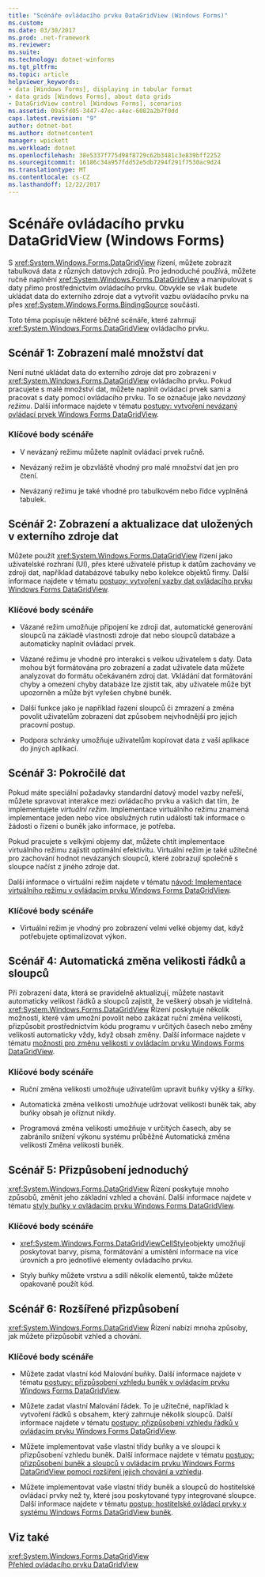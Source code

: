 ```yaml
---
title: "Scénáře ovládacího prvku DataGridView (Windows Forms)"
ms.custom: 
ms.date: 03/30/2017
ms.prod: .net-framework
ms.reviewer: 
ms.suite: 
ms.technology: dotnet-winforms
ms.tgt_pltfrm: 
ms.topic: article
helpviewer_keywords:
- data [Windows Forms], displaying in tabular format
- data grids [Windows Forms], about data grids
- DataGridView control [Windows Forms], scenarios
ms.assetid: 09a5fd05-3447-47ec-a4ec-6082a2b7f0dd
caps.latest.revision: "9"
author: dotnet-bot
ms.author: dotnetcontent
manager: wpickett
ms.workload: dotnet
ms.openlocfilehash: 38e5337f775d98f8729c62b3481c3e839bff2252
ms.sourcegitcommit: 16186c34a957fdd52e5db7294f291f7530ac9d24
ms.translationtype: MT
ms.contentlocale: cs-CZ
ms.lasthandoff: 12/22/2017
---
```

# <a name="datagridview-control-scenarios-windows-forms"></a>Scénáře ovládacího prvku DataGridView (Windows Forms)
S <xref:System.Windows.Forms.DataGridView> řízení, můžete zobrazit tabulková data z různých datových zdrojů. Pro jednoduché používá, můžete ručně naplnění <xref:System.Windows.Forms.DataGridView> a manipulovat s daty přímo prostřednictvím ovládacího prvku. Obvykle se však budete ukládat data do externího zdroje dat a vytvořit vazbu ovládacího prvku na přes <xref:System.Windows.Forms.BindingSource> součásti.  
  
 Toto téma popisuje některé běžné scénáře, které zahrnují <xref:System.Windows.Forms.DataGridView> ovládacího prvku.  
  
## <a name="scenario-1-displaying-small-amounts-of-data"></a>Scénář 1: Zobrazení malé množství dat  
 Není nutné ukládat data do externího zdroje dat pro zobrazení v <xref:System.Windows.Forms.DataGridView> ovládacího prvku. Pokud pracujete s malé množství dat, můžete naplnit ovládací prvek sami a pracovat s daty pomocí ovládacího prvku. To se označuje jako *nevázaný režimu*. Další informace najdete v tématu [postupy: vytvoření nevázaný ovládací prvek Windows Forms DataGridView](../../../../docs/framework/winforms/controls/how-to-create-an-unbound-windows-forms-datagridview-control.md).  
  
### <a name="scenario-key-points"></a>Klíčové body scénáře  
  
-   V nevázaný režimu můžete naplnit ovládací prvek ručně.  
  
-   Nevázaný režim je obzvláště vhodný pro malé množství dat jen pro čtení.  
  
-   Nevázaný režimu je také vhodné pro tabulkovém nebo řídce vyplněná tabulek.  
  
## <a name="scenario-2-viewing-and-updating-data-stored-in-an-external-data-source"></a>Scénář 2: Zobrazení a aktualizace dat uložených v externího zdroje dat  
 Můžete použít <xref:System.Windows.Forms.DataGridView> řízení jako uživatelské rozhraní (UI), přes které uživatelé přístup k datům zachovány ve zdroji dat, například databázové tabulky nebo kolekce objektů firmy. Další informace najdete v tématu [postupy: vytvoření vazby dat ovládacího prvku Windows Forms DataGridView](../../../../docs/framework/winforms/controls/how-to-bind-data-to-the-windows-forms-datagridview-control.md).  
  
### <a name="scenario-key-points"></a>Klíčové body scénáře  
  
-   Vázané režim umožňuje připojení ke zdroji dat, automatické generování sloupců na základě vlastnosti zdroje dat nebo sloupců databáze a automaticky naplnit ovládací prvek.  
  
-   Vázané režimu je vhodné pro interakci s velkou uživatelem s daty. Data mohou být formátována pro zobrazení a zadat uživatele data můžete analyzovat do formátu očekávaném zdroj dat. Vkládání dat formátování chyby a omezení chyby databáze lze zjistit tak, aby uživatele může být upozorněn a může být vyřešen chybné buněk.  
  
-   Další funkce jako je například řazení sloupců či zmrazení a změna povolit uživatelům zobrazení dat způsobem nejvhodnější pro jejich pracovní postup.  
  
-   Podpora schránky umožňuje uživatelům kopírovat data z vaší aplikace do jiných aplikací.  
  
## <a name="scenario-3-advanced-data"></a>Scénář 3: Pokročilé dat  
 Pokud máte speciální požadavky standardní datový model vazby neřeší, můžete spravovat interakce mezi ovládacího prvku a vašich dat tím, že implementujete *virtuální režim*. Implementace virtuálního režimu znamená implementace jeden nebo více obslužných rutin událostí tak informace o žádosti o řízení o buněk jako informace, je potřeba.  
  
 Pokud pracujete s velkými objemy dat, můžete chtít implementace virtuálního režimu zajistit optimální efektivitu. Virtuální režim je také užitečné pro zachování hodnot nevázaných sloupců, které zobrazují společně s sloupce načíst z jiného zdroje dat.  
  
 Další informace o virtuální režim najdete v tématu [návod: Implementace virtuálního režimu v ovládacím prvku Windows Forms DataGridView](../../../../docs/framework/winforms/controls/implementing-virtual-mode-wf-datagridview-control.md).  
  
### <a name="scenario-key-points"></a>Klíčové body scénáře  
  
-   Virtuální režim je vhodný pro zobrazení velmi velké objemy dat, když potřebujete optimalizovat výkon.  
  
## <a name="scenario-4-automatically-resizing-rows-and-columns"></a>Scénář 4: Automatická změna velikosti řádků a sloupců  
 Při zobrazení data, která se pravidelně aktualizují, můžete nastavit automaticky velikost řádků a sloupců zajistit, že veškerý obsah je viditelná. <xref:System.Windows.Forms.DataGridView> Řízení poskytuje několik možností, které vám umožní povolit nebo zakázat ruční změna velikosti, přizpůsobit prostřednictvím kódu programu v určitých časech nebo změny velikosti automaticky vždy, když obsah změny. Další informace najdete v tématu [možnosti pro změnu velikosti v ovládacím prvku Windows Forms DataGridView](../../../../docs/framework/winforms/controls/sizing-options-in-the-windows-forms-datagridview-control.md).  
  
### <a name="scenario-key-points"></a>Klíčové body scénáře  
  
-   Ruční změna velikosti umožňuje uživatelům upravit buňky výšky a šířky.  
  
-   Automatická změna velikosti umožňuje udržovat velikosti buněk tak, aby buňky obsah je oříznut nikdy.  
  
-   Programová změna velikosti umožňuje v určitých časech, aby se zabránilo snížení výkonu systému průběžné Automatická změna velikosti Změna velikosti buněk.  
  
## <a name="scenario-5-simple-customization"></a>Scénář 5: Přizpůsobení jednoduchý  
 <xref:System.Windows.Forms.DataGridView> Řízení poskytuje mnoho způsobů, změnit jeho základní vzhled a chování. Další informace najdete v tématu [styly buňky v ovládacím prvku Windows Forms DataGridView](../../../../docs/framework/winforms/controls/cell-styles-in-the-windows-forms-datagridview-control.md).  
  
### <a name="scenario-key-points"></a>Klíčové body scénáře  
  
-   <xref:System.Windows.Forms.DataGridViewCellStyle>objekty umožňují poskytovat barvy, písma, formátování a umístění informace na více úrovních a pro jednotlivé elementy ovládacího prvku.  
  
-   Styly buňky můžete vrstvu a sdílí několik elementů, takže můžete opakovaně použít kód.  
  
## <a name="scenario-6-advanced-customization"></a>Scénář 6: Rozšířené přizpůsobení  
 <xref:System.Windows.Forms.DataGridView> Řízení nabízí mnoha způsoby, jak můžete přizpůsobit vzhled a chování.  
  
### <a name="scenario-key-points"></a>Klíčové body scénáře  
  
-   Můžete zadat vlastní kód Malování buňky. Další informace najdete v tématu [postupy: přizpůsobení vzhledu buněk v ovládacím prvku Windows Forms DataGridView](../../../../docs/framework/winforms/controls/customize-the-appearance-of-cells-in-the-datagrid.md).  
  
-   Můžete zadat vlastní Malování řádek. To je užitečné, například k vytvoření řádků s obsahem, který zahrnuje několik sloupců. Další informace najdete v tématu [postupy: přizpůsobení vzhledu řádků v ovládacím prvku Windows Forms DataGridView](../../../../docs/framework/winforms/controls/customize-the-appearance-of-rows-in-the-datagrid.md).  
  
-   Můžete implementovat vaše vlastní třídy buňky a ve sloupci k přizpůsobení vzhledu buněk. Další informace najdete v tématu [postupy: přizpůsobení buněk a sloupců v ovládacím prvku Windows Forms DataGridView pomocí rozšíření jejich chování a vzhledu](../../../../docs/framework/winforms/controls/customize-cells-and-columns-in-the-datagrid-by-extending-behavior.md).  
  
-   Můžete implementovat vaše vlastní třídy buněk a sloupců do hostitelské ovládací prvky než ty, které jsou poskytované typy integrované sloupce. Další informace najdete v tématu [postup: hostitelské ovládací prvky v systému Windows Forms DataGridView buněk](../../../../docs/framework/winforms/controls/how-to-host-controls-in-windows-forms-datagridview-cells.md).  
  
## <a name="see-also"></a>Viz také  
 <xref:System.Windows.Forms.DataGridView>  
 [Přehled ovládacího prvku DataGridView](../../../../docs/framework/winforms/controls/datagridview-control-overview-windows-forms.md)
